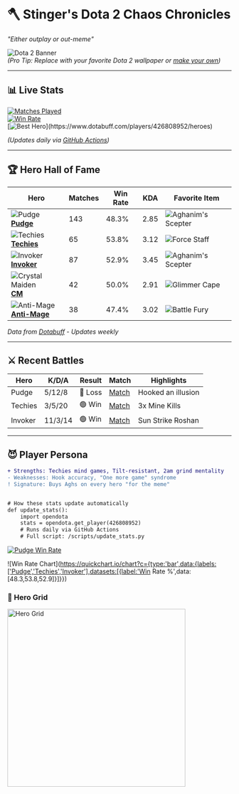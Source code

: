 # 🪓 Stinger's Dota 2 Chaos Chronicles
*"Either outplay or out-meme"*  

![Dota 2 Banner](https://i.imgur.com/JY7yNnz.png)  
*(Pro Tip: Replace with your favorite Dota 2 wallpaper or [make your own](https://www.artstation.com/search?q=dota+2+banner))*

---

## 📊 Live Stats  
[![Matches Played](https://img.shields.io/badge/Total_Matches-1,085-blueviolet?style=flat-square&logo=dota2)](https://www.dotabuff.com/players/426808952)  
[![Win Rate](https://img.shields.io/badge/Win_Rate-49.31%25-<COLOR>?style=flat-square)](https://www.dotabuff.com/players/426808952)  
[![Best Hero](https://img.shields.io/badge/Best_Hero-Techies_(53.8%25)-orange?style=flat-square)](https://www.dotabuff.com/players/426808952/heroes)  

*(Updates daily via [GitHub Actions](https://github.com/aymanaghi/dota-2-profile/actions))*

---
## 🏆 Hero Hall of Fame

| Hero | Matches | Win Rate | KDA | Favorite Item |
|------|---------|----------|-----|---------------|
| ![Pudge](https://cdn.cloudflare.steamstatic.com/apps/dota2/images/dota_react/heroes/pudge.png) <br> **[Pudge](https://www.dotabuff.com/players/426808952/heroes/14)** | 143 | 48.3% | 2.85 | ![Aghanim's Scepter](https://cdn.cloudflare.steamstatic.com/apps/dota2/images/dota_react/items/ultimate_scepter.png) |
| ![Techies](https://cdn.cloudflare.steamstatic.com/apps/dota2/images/dota_react/heroes/techies.png) <br> **[Techies](https://www.dotabuff.com/players/426808952/heroes/105)** | 65 | 53.8% | 3.12 | ![Force Staff](https://cdn.cloudflare.steamstatic.com/apps/dota2/images/dota_react/items/force_staff.png) |
| ![Invoker](https://cdn.cloudflare.steamstatic.com/apps/dota2/images/dota_react/heroes/invoker.png) <br> **[Invoker](https://www.dotabuff.com/players/426808952/heroes/74)** | 87 | 52.9% | 3.45 | ![Aghanim's Scepter](https://cdn.cloudflare.steamstatic.com/apps/dota2/images/dota_react/items/ultimate_scepter.png) |
| ![Crystal Maiden](https://cdn.cloudflare.steamstatic.com/apps/dota2/images/dota_react/heroes/crystal_maiden.png) <br> **[CM](https://www.dotabuff.com/players/426808952/heroes/5)** | 42 | 50.0% | 2.91 | ![Glimmer Cape](https://cdn.cloudflare.steamstatic.com/apps/dota2/images/dota_react/items/glimmer_cape.png) |
| ![Anti-Mage](https://cdn.cloudflare.steamstatic.com/apps/dota2/images/dota_react/heroes/antimage.png) <br> **[Anti-Mage](https://www.dotabuff.com/players/426808952/heroes/1)** | 38 | 47.4% | 3.02 | ![Battle Fury](https://cdn.cloudflare.steamstatic.com/apps/dota2/images/dota_react/items/bfury.png) |

*Data from [Dotabuff](https://www.dotabuff.com/players/426808952/heroes) - Updates weekly*

---

## ⚔️ Recent Battles
| Hero | K/D/A | Result | Match | Highlights |
|------|-------|--------|-------|------------|
| Pudge | 5/12/8 | 🔴 Loss | [Match](https://www.dotabuff.com/matches/7584625891) | Hooked an illusion |
| Techies | 3/5/20 | 🟢 Win | [Match](https://www.dotabuff.com/matches/7584498765) | 3x Mine Kills |
| Invoker | 11/3/14 | 🟢 Win | [Match](https://www.dotabuff.com/matches/7584554321) | Sun Strike Roshan |

---

## 😈 Player Persona
```diff
+ Strengths: Techies mind games, Tilt-resistant, 2am grind mentality
- Weaknesses: Hook accuracy, "One more game" syndrome
! Signature: Buys Aghs on every hero "for the meme"


# How these stats update automatically
def update_stats():
    import opendota
    stats = opendota.get_player(426808952)
    # Runs daily via GitHub Actions
    # Full script: /scripts/update_stats.py

```
[![Pudge Win Rate](https://img.shields.io/badge/Pudge_Win_Rate-48.3%25-red?style=flat-square)](https://www.dotabuff.com/players/426808952/heroes/14)


![Win Rate Chart](https://quickchart.io/chart?c={type:'bar',data:{labels:['Pudge','Techies','Invoker'],datasets:[{label:'Win Rate %',data:[48.3,53.8,52.9]}]}})


### 🎲 Hero Grid
<img src="https://www.dotabuff.com/players/426808952/heroes-grid" alt="Hero Grid" width="400">




